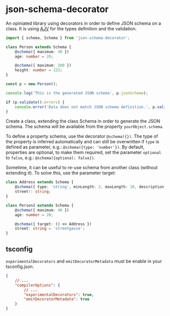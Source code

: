 # json-schema-decorator

An opiniated library using decorators in order to define JSON schema on a class.
It is using [AJV](https://www.npmjs.com/package/ajv) for the types definition and the validation.

```ts
import { schema, Schema } from 'json-schema-decorator';

class Person extends Schema {
    @schema({ maximum: 40 })
    age: number = 20;

    @schema({ maximum: 200 })
    height: number = 223;
}

const p = new Person();

console.log('This is the generated JSON schema', p.jsonSchema);

if (p.validate().errors) {
    console.error('Data does not match JSON schema definition.', p.validate().errors);
}
```

Create a class, extending the class Schema in order to generate the JSON schema.
The schema will be available from the property `yourObject.schema`.

To define a property schema, use the decorator `@schema({})`. The type of the property is inferred automatically and can still be overwritten if `type` is defined as parameter, e.g.: `@schema({type: 'number'})`. By default, properties are optional, to make them required, set the parameter `optional` to `false`, e.g.: `@schema({optional: false})`.

Sometime, it can be useful to re-use schema from another class (without extending it). To solve this, use the parameter target:

```ts
class Address extends Schema {
    @schema({ type: 'string', minLength: 3, maxLength: 10, description: 'Street name' })
    street!: string;
}

class Person2 extends Schema {
    @schema({ maximum: 40 })
    age: number = 20;

    @schema({ target: () => Address })
    street: string = 'streetgasse';
}
```

## tsconfig

`experimentalDecorators` and `emitDecoratorMetadata` must be enable in your tsconfig.json.

```json
{
    // ...
    "compilerOptions": {
        // ...
        "experimentalDecorators": true,
        "emitDecoratorMetadata": true
    }
}
```
